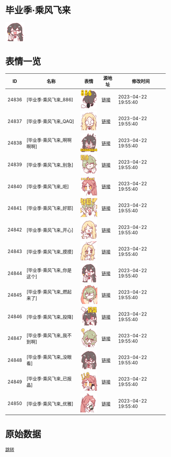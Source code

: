 # 毕业季·乘风飞来

<img src="./cover.png" height="60" alt="cover" />

# 表情一览

|ID|名称|表情|源地址|修改时间|
|----|----|----|----|----|
|24836|[毕业季·乘风飞来_886]|<img src="./pic/024836_%5B毕业季·乘风飞来_886%5D.png" height="60" alt="886"/>|[链接](https://i0.hdslb.com/bfs/garb/80f3df932b654b2966a85604845ef34dbddf407d.png)|2023-04-22 19:55:40|
|24837|[毕业季·乘风飞来_QAQ]|<img src="./pic/024837_%5B毕业季·乘风飞来_QAQ%5D.png" height="60" alt="QAQ"/>|[链接](https://i0.hdslb.com/bfs/garb/41682f3cd366a0d2c216fa742360b98e33228716.png)|2023-04-22 19:55:40|
|24838|[毕业季·乘风飞来_啊啊啊啊]|<img src="./pic/024838_%5B毕业季·乘风飞来_啊啊啊啊%5D.png" height="60" alt="啊啊啊啊"/>|[链接](https://i0.hdslb.com/bfs/garb/f812cfebc99c924a05491d9c36a2d22dee5c04de.png)|2023-04-22 19:55:40|
|24839|[毕业季·乘风飞来_别急]|<img src="./pic/024839_%5B毕业季·乘风飞来_别急%5D.png" height="60" alt="别急"/>|[链接](https://i0.hdslb.com/bfs/garb/2a7549607af35353aae5a5db017dbc8db221fc0e.png)|2023-04-22 19:55:40|
|24840|[毕业季·乘风飞来_呃]|<img src="./pic/024840_%5B毕业季·乘风飞来_呃%5D.png" height="60" alt="呃"/>|[链接](https://i0.hdslb.com/bfs/garb/c9afdd13d63b6316f3ebf858ee56a01f296f4497.png)|2023-04-22 19:55:40|
|24841|[毕业季·乘风飞来_好耶]|<img src="./pic/024841_%5B毕业季·乘风飞来_好耶%5D.png" height="60" alt="好耶"/>|[链接](https://i0.hdslb.com/bfs/garb/eea7d4c0c9888e22dee453b28333becff7658c94.png)|2023-04-22 19:55:40|
|24842|[毕业季·乘风飞来_开心]|<img src="./pic/024842_%5B毕业季·乘风飞来_开心%5D.png" height="60" alt="开心"/>|[链接](https://i0.hdslb.com/bfs/garb/2ffda2fc9e2e37e5452612b14bce8987b423fba3.png)|2023-04-22 19:55:40|
|24843|[毕业季·乘风飞来_摸摸]|<img src="./pic/024843_%5B毕业季·乘风飞来_摸摸%5D.png" height="60" alt="摸摸"/>|[链接](https://i0.hdslb.com/bfs/garb/ae61ead0e62f3d8d03c4dfa2ac931d3698d0059c.png)|2023-04-22 19:55:40|
|24844|[毕业季·乘风飞来_你是这个]|<img src="./pic/024844_%5B毕业季·乘风飞来_你是这个%5D.png" height="60" alt="你是这个"/>|[链接](https://i0.hdslb.com/bfs/garb/3460e4cc2a192829b65b2bcb60176dd827c50d2f.png)|2023-04-22 19:55:40|
|24845|[毕业季·乘风飞来_燃起来了]|<img src="./pic/024845_%5B毕业季·乘风飞来_燃起来了%5D.png" height="60" alt="燃起来了"/>|[链接](https://i0.hdslb.com/bfs/garb/89a0c0fd8b3d7984cab5d360bd329c581d01f9dc.png)|2023-04-22 19:55:40|
|24846|[毕业季·乘风飞来_投降]|<img src="./pic/024846_%5B毕业季·乘风飞来_投降%5D.png" height="60" alt="投降"/>|[链接](https://i0.hdslb.com/bfs/garb/a0c2718d9eb7892529779de005716b25bf0707f9.png)|2023-04-22 19:55:40|
|24847|[毕业季·乘风飞来_我不到啊]|<img src="./pic/024847_%5B毕业季·乘风飞来_我不到啊%5D.png" height="60" alt="我不到啊"/>|[链接](https://i0.hdslb.com/bfs/garb/3601329b8e02ed2edbe23f916c86435339d972e6.png)|2023-04-22 19:55:40|
|24848|[毕业季·乘风飞来_没眼看]|<img src="./pic/024848_%5B毕业季·乘风飞来_没眼看%5D.png" height="60" alt="没眼看"/>|[链接](https://i0.hdslb.com/bfs/garb/be3ae23877dcb5a3c472d81be3db70ca10dd62ca.png)|2023-04-22 19:55:40|
|24849|[毕业季·乘风飞来_已报晶]|<img src="./pic/024849_%5B毕业季·乘风飞来_已报晶%5D.png" height="60" alt="已报晶"/>|[链接](https://i0.hdslb.com/bfs/garb/e846b3f96c9ebfe2aebff5f19522b1f917d5e80b.png)|2023-04-22 19:55:40|
|24850|[毕业季·乘风飞来_优雅]|<img src="./pic/024850_%5B毕业季·乘风飞来_优雅%5D.png" height="60" alt="优雅"/>|[链接](https://i0.hdslb.com/bfs/garb/f2b02a858ab0a068366d1113ff8050fdd9dd72a7.png)|2023-04-22 19:55:40|

# 原始数据

[跳转](./raw.json)

